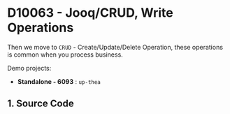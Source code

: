 # D10063 - Jooq/CRUD, Write Operations

Then we move to `CRUD` - Create/Update/Delete Operation, these operations is common when you process business.

Demo projects:

* **Standalone - 6093** : `up-thea`

## 1. Source Code



